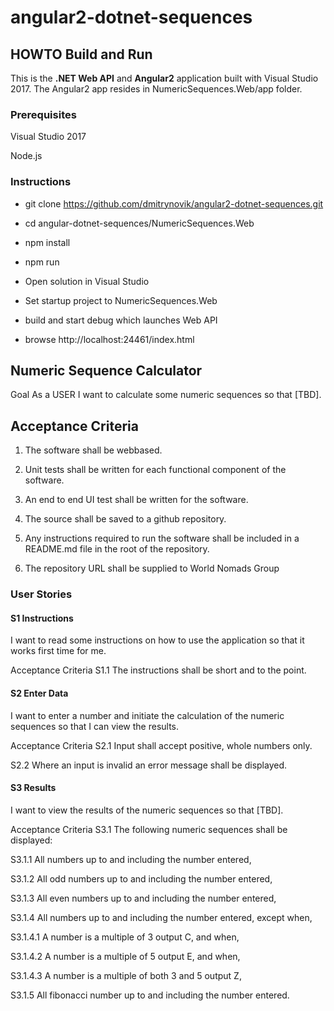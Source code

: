 # angular2-dotnet-sequences

## HOWTO Build and Run

This is the **.NET Web API**  and **Angular2** application built with Visual Studio 2017.
The Angular2 app resides in NumericSequences.Web/app folder.

### Prerequisites

Visual Studio 2017

Node.js

### Instructions

* git clone https://github.com/dmitrynovik/angular2-dotnet-sequences.git

* cd angular-dotnet-sequences/NumericSequences.Web

* npm install

* npm run

* Open solution in Visual Studio

* Set startup project to NumericSequences.Web

* build and start debug which launches Web API 

* browse http://localhost:24461/index.html


## Numeric Sequence Calculator
Goal As a USER
I want to calculate some numeric sequences
so that [TBD].

## Acceptance Criteria 

1. The software shall be web­based.

2. Unit tests shall be written for each functional component of the
software.

3. An end to end UI test shall be written for the software.

4. The source shall be saved to a github repository.

5. Any instructions required to run the software shall be included in a README.md file in the root of the repository.

6. The repository URL shall be supplied to World Nomads Group

### User Stories

#### S1 Instructions

I want to read some instructions on how to use the application so that it works first time for me.

Acceptance Criteria S1.1 The instructions shall be short and to the point.

#### S2 Enter Data

I want to enter a number and initiate the calculation of the numeric sequences so that I can view the results.

Acceptance Criteria S2.1 Input shall accept positive, whole numbers only.

S2.2 Where an input is invalid an error message shall be displayed.

#### S3 Results

I want to view the results of the numeric sequences so that [TBD].

Acceptance Criteria S3.1 The following numeric sequences shall be displayed:

S3.1.1 All numbers up to and including the number entered,

S3.1.2 All odd numbers up to and including the number entered,

S3.1.3 All even numbers up to and including the number entered,

S3.1.4 All numbers up to and including the number entered, except when,

S3.1.4.1 A number is a multiple of 3 output C, and when,

S3.1.4.2 A number is a multiple of 5 output E, and when,

S3.1.4.3 A number is a multiple of both 3 and 5 output Z,

S3.1.5 All fibonacci number up to and including the number entered.

